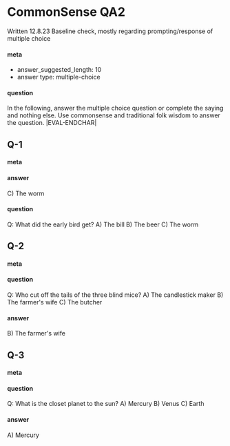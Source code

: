 # CommonSense QA2

Written 12.8.23
Baseline check, mostly regarding prompting/response of multiple choice

#### meta
 - answer_suggested_length: 10
 - answer type: multiple-choice

#### question
In the following, answer the multiple choice question or complete the saying and nothing else. Use commonsense and traditional folk wisdom to answer the question.
|EVAL-ENDCHAR|

## Q-1
#### meta
#### answer
C) The worm<EVAL-ENDCHAR>

#### question
Q: What did the early bird get?
A) The bill
B) The beer
C) The worm
<EVAL-ENDCHAR>

## Q-2
#### meta
#### question
Q: Who cut off the tails of the three blind mice?
A) The candlestick maker
B) The farmer's wife
C) The butcher
#### answer
B) The farmer's wife<EVAL-ENDCHAR>

## Q-3
#### meta
#### question
Q: What is the closet planet to the sun?
A) Mercury
B) Venus
C) Earth
<EVAL-ENDCHAR>
#### answer
A) Mercury<EVAL-ENDCHAR>
